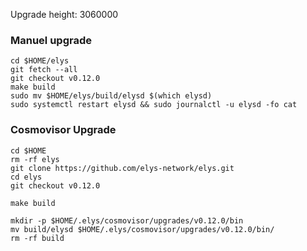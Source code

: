 Upgrade height: 3060000

### Manuel upgrade
```
cd $HOME/elys
git fetch --all
git checkout v0.12.0
make build
sudo mv $HOME/elys/build/elysd $(which elysd)
sudo systemctl restart elysd && sudo journalctl -u elysd -fo cat
```

### Cosmovisor Upgrade
```
cd $HOME
rm -rf elys
git clone https://github.com/elys-network/elys.git
cd elys
git checkout v0.12.0
```
```
make build
```
```
mkdir -p $HOME/.elys/cosmovisor/upgrades/v0.12.0/bin
mv build/elysd $HOME/.elys/cosmovisor/upgrades/v0.12.0/bin/
rm -rf build
```
